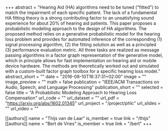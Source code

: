+++
abstract = "Hearing Aid (HA) algorithms need to be tuned (\"fitted\") to match the impairment of each specific patient. The lack of a fundamental HA fitting theory is a strong contributing factor to an unsatisfying sound experience for about 20% of hearing aid patients. This paper proposes a probabilistic modeling approach to the design of HA algorithms. The proposed method relies on a generative probabilistic model for the hearing loss problem and provides for automated inference of the corresponding (1) signal processing algorithm, (2) the fitting solution as well as a principled (3) performance evaluation metric. All three tasks are realized as message passing algorithms in a factor graph representation of the generative model, which in principle allows for fast implementation on hearing aid or mobile device hardware. The methods are theoretically worked out and simulated with a custom-built factor graph toolbox for a specific hearing loss model."
abstract_short = ""
date = "2016-08-10T16:37:31+02:00"
image = ""
image_preview = ""
math = false
publication = "IEEE/ACM Transactions on Audio, Speech, and Language Processing"
publication_short = ""
selected = false
title = "A Probabilistic Modeling Approach to Hearing Loss Compensation"
url_code = ""
url_dataset = ""
url_pdf = "https://arxiv.org/abs/1602.01345"
url_project = "/project/phlc"
url_slides = ""
url_video = ""

[[authors]]
    name = "Thijs van de Laar"
    is_member = true
    link = "/thijs"
[[authors]]
    name = "Bert de Vries"
    is_member = true
    link = "/bert"
+++
